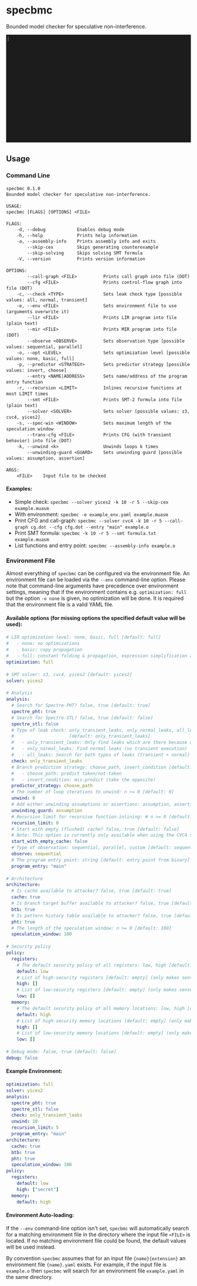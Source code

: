 # specbmc

Bounded model checker for speculative non-interference.

![specbmc](doc/cli.gif)


## Usage

### Command Line

```
specbmc 0.1.0
Bounded model checker for speculative non-interference.

USAGE:
specbmc [FLAGS] [OPTIONS] <FILE>

FLAGS:
    -d, --debug            Enables debug mode
    -h, --help             Prints help information
    -a, --assembly-info    Prints assembly info and exits
        --skip-cex         Skips generating counterexample
        --skip-solving     Skips solving SMT formula
    -V, --version          Prints version information

OPTIONS:
        --call-graph <FILE>          Prints call graph into file (DOT)
        --cfg <FILE>                 Prints control-flow graph into file (DOT)
    -c, --check <TYPE>               Sets leak check type [possible values: all, normal, transient]
    -e, --env <FILE>                 Sets environment file to use (arguments overwrite it)
        --lir <FILE>                 Prints LIR program into file (plain text)
        --mir <FILE>                 Prints MIR program into file (DOT)
        --observe <OBSERVE>          Sets observation type [possible values: sequential, parallel]
    -o, --opt <LEVEL>                Sets optimization level [possible values: none, basic, full]
    -p, --predictor <STRATEGY>       Sets predictor strategy [possible values: invert, choose]
        --entry <NAME|ADDRESS>       Sets name/address of the program entry function
    -r, --recursion <LIMIT>          Inlines recursive functions at most LIMIT times
        --smt <FILE>                 Prints SMT-2 formula into file (plain text)
        --solver <SOLVER>            Sets solver [possible values: z3, cvc4, yices2]
    -s, --spec-win <WINDOW>          Sets maximum length of the speculation window
        --trans-cfg <FILE>           Prints CFG (with transient behavior) into file (DOT)
    -k, --unwind <k>                 Unwinds loops k times
        --unwinding-guard <GUARD>    Sets unwinding guard [possible values: assumption, assertion]

ARGS:
    <FILE>    Input file to be checked
```

#### Examples:

* Simple check: `specbmc --solver yices2 -k 10 -r 5 --skip-cex example.muasm`
* With environment: `specbmc -e example_env.yaml example.muasm`
* Print CFG and call-graph: `specbmc --solver cvc4 -k 10 -r 5 --call-graph cg.dot --cfg cfg.dot --entry "main" example.o`
* Print SMT formula: `specbmc -k 10 -r 5 --smt formula.txt example.muasm`
* List functions and entry point: `specbmc --assembly-info example.o`

### Environment File

Almost everything of `specbmc` can be configured via the environment file.
An environment file can be loaded via the `--env` command-line option.
Please note that command-line arguments have precedence over environment settings,
meaning that if the environment contains e.g. `optimization: full` but the option `-o none` is given, no optimization will be done.
It is required that the environment file is a valid YAML file.

#### Available options (for missing options the specified default value will be used):

```yaml
# LIR optimization level: none, basic, full [default: full]
#   - none: no optimizations
#   - basic: copy propagation
#   - full: constant folding & propagation, expression simplification and copy propagation
optimization: full

# SMT solver: z3, cvc4, yices2 [default: yices2]
solver: yices2

# Analysis
analysis:
  # Search for Spectre-PHT? false, true [default: true]
  spectre_pht: true
  # Search for Spectre-STL? false, true [default: false]
  spectre_stl: false
  # Type of leak check: only_transient_leaks, only_normal_leaks, all_leaks
  #                     [default: only_transient_leaks]
  #   - only_transient_leaks: Only find leaks which are there because of transient execution
  #   - only_normal_leaks: Find normal leaks (no transient execution)
  #   - all_leaks: Search for both types of leaks (transient + normal)
  check: only_transient_leaks
  # Branch prediction strategy: choose_path, invert_condition [default: choose_path]
  #   - choose_path: predict taken/not-taken
  #   - invert_condition: mis-predict (take the opposite)
  predictor_strategy: choose_path
  # The number of loop iterations to unwind: n >= 0 [default: 0]
  unwind: 0
  # Add either unwinding assumptions or assertions: assumption, assertion [default: assumption]
  unwinding_guard: assumption
  # Recursion limit for recursive function-inlining: # n >= 0 [default: 0]
  recursion_limit: 0
  # Start with empty (flushed) cache? false, true [default: false]
  # Note: This option is currently only available when using the CVC4 solver.
  start_with_empty_cache: false
  # Type of observation: sequential, parallel, custom [default: sequential]
  observe: sequential
  # The program entry point: string [default: entry point from binary]
  program_entry: "main"

# Architecture
architecture:
  # Is cache available to attacker? false, true [default: true]
  cache: true
  # Is branch target buffer available to attacker? false, true [default: true]
  btb: true
  # Is pattern history table available to attacker? false, true [default: true]
  pht: true
  # The length of the speculation window: n >= 0 [default: 100]
  speculation_window: 100

# Security policy
policy:
  registers:
    # The default security policy of all registers: low, high [default: low]
    default: low
    # List of high-security registers [default: empty] (only makes sense when default is low)
    high: []
    # List of low-security registers [default: empty] (only makes sense when default is high)
    low: []
  memory:
    # The default security policy of all memory locations: low, high [default: high]
    default: high
    # List of high-security memory locations [default: empty] (only makes sense when default is low)
    high: []
    # List of low-security memory locations [default: empty] (only makes sense when default is high)
    low: []

# Debug mode: false, true [default: false]
debug: false
```

#### Example Environment:

```yaml
optimization: full
solver: yices2
analysis:
  spectre_pht: true
  spectre_stl: false
  check: only_transient_leaks
  unwind: 10
  recursion_limit: 5
  program_entry: "main"
architecture:
  cache: true
  btb: true
  pht: true
  speculation_window: 100
policy:
  registers:
    default: low
    high: ["secret"]
  memory:
    default: high
```

#### Environment Auto-loading:

If the `--env` command-line option isn't set, `specbmc` will automatically search for a matching environment file in the directory where the input file `<FILE>` is located.
If no matching environment file could be found, the default values will be used instead.

By convention `specbmc` assumes that for an input file `{name}{extension}` an environment file `{name}.yaml` exists. For example, if the input file is `example.o` then `specbmc` will search for an environment file `example.yaml` in the same directory.
